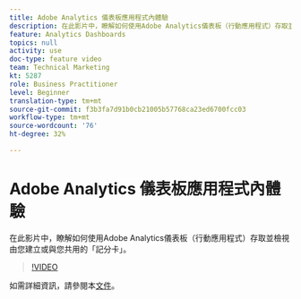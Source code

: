 ```yaml
---
title: Adobe Analytics 儀表板應用程式內體驗
description: 在此影片中，瞭解如何使用Adobe Analytics儀表板（行動應用程式）存取並檢視由您建立或與您共用的「記分卡」。
feature: Analytics Dashboards
topics: null
activity: use
doc-type: feature video
team: Technical Marketing
kt: 5287
role: Business Practitioner
level: Beginner
translation-type: tm+mt
source-git-commit: f3b3fa7d91b0cb21005b57768ca23ed6700fcc03
workflow-type: tm+mt
source-wordcount: '76'
ht-degree: 32%

---
```



# Adobe Analytics 儀表板應用程式內體驗

在此影片中，瞭解如何使用Adobe Analytics儀表板（行動應用程式）存取並檢視由您建立或與您共用的「記分卡」。

>[!VIDEO](https://video.tv.adobe.com/v/34545/?quality=12)

如需詳細資訊，請參閱本[文件](https://docs.adobe.com/help/zh-Hant/analytics/analyze/mobapp/home.html)。
